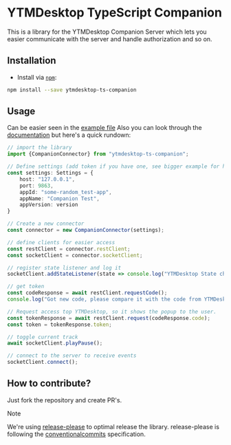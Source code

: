 # YTMDesktop TypeScript Companion

This is a library for the YTMDesktop Companion Server which lets you easier communicate with the server and handle
authorization and so on.

## Installation

- Install via [`npm`](https://www.npmjs.com/):

```bash
npm install --save ytmdesktop-ts-companion
```

## Usage

Can be easier seen in the [example file](https://github.com/XeroxDev/ytmdesktop-ts-companion/blob/main/example/index.ts)
Also you can look through the [documentation](https://xeroxdev.github.io/ytmdesktop-ts-companion/)
but here's a quick rundown:

```typescript
// import the library
import {CompanionConnector} from "ytmdesktop-ts-companion";

// Define settings (add token if you have one, see bigger example for how this could be done)
const settings: Settings = {
    host: "127.0.0.1",
    port: 9863,
    appId: "some-random_test-app",
    appName: "Companion Test",
    appVersion: version
}

// Create a new connector
const connector = new CompanionConnector(settings);

// define clients for easier access
const restClient = connector.restClient;
const socketClient = connector.socketClient;

// register state listener and log it
socketClient.addStateListener(state => console.log("YTMDesktop State changed: ", state));

// get token
const codeResponse = await restClient.requestCode();
console.log("Got new code, please compare it with the code from YTMDesktop: " + codeResponse.code);

// Request access top YTMDesktop, so it shows the popup to the user.
const tokenResponse = await restClient.request(codeResponse.code);
const token = tokenResponse.token;

// toggle current track
await socketClient.playPause();

// connect to the server to receive events
socketClient.connect();
```

## How to contribute?

Just fork the repository and create PR's.

> [!NOTE]
> We're using [release-please](https://github.com/googleapis/release-please) to optimal release the library.
> release-please is following the [conventionalcommits](https://www.conventionalcommits.org) specification.